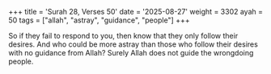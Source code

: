 +++
title = 'Surah 28, Verses 50'
date = '2025-08-27'
weight = 3302
ayah = 50
tags = ["allah", "astray", "guidance", "people"]
+++

So if they fail to respond to you, then know that they only follow their desires. And who could be more astray than those who follow their desires with no guidance from Allah? Surely Allah does not guide the wrongdoing people.